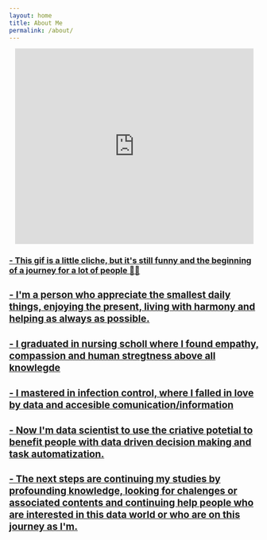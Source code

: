 ```yaml
---
layout: home
title: About Me
permalink: /about/
---
```


<p align=center> 
  <iframe src="https://giphy.com/embed/MeJgB3yMMwIaHmKD4z" width="480" height="394" frameBorder="0" class="giphy-embed" allowFullScreen></iframe><p><a href="https://giphy.com/gifs/2000s-00s-middle-school-MeJgB3yMMwIaHmKD4z">


<h3> - This gif is a little cliche, but it's still funny and the beginning of a journey for a lot of people 🧙‍♀️
<h3> - I'm a person who appreciate the smallest daily things, enjoying the present, living with harmony and helping as always as possible.
<h3> - I graduated in nursing scholl where I found empathy, compassion and human stregtness above all knowlegde 
<h3> - I mastered in infection control, where I falled in love by data and accesible comunication/information
<h3> - Now I'm data scientist to use the criative potetial to benefit people with data driven decision making and task automatization.
<h3> - The next steps are continuing my studies by profounding knowledge, looking for chalenges or associated contents and continuing help people who are interested in this data world or who are on this journey as I'm. 
